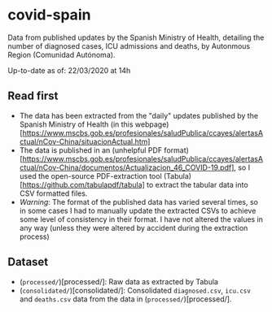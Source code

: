 # covid-spain

Data from published updates by the Spanish Ministry of Health, detailing the number of diagnosed cases, ICU admissions and deaths, by Autonmous Region (Comunidad Autónoma).

Up-to-date as of: 22/03/2020 at 14h

## Read first

* The data has been extracted from the "daily" updates published by the Spanish Ministry of Health (in this webpage)[https://www.mscbs.gob.es/profesionales/saludPublica/ccayes/alertasActual/nCov-China/situacionActual.htm]
* The data is published in an (unhelpful PDF format)[https://www.mscbs.gob.es/profesionales/saludPublica/ccayes/alertasActual/nCov-China/documentos/Actualizacion_46_COVID-19.pdf], so I used the open-source PDF-extraction tool (Tabula)[https://github.com/tabulapdf/tabula] to extract the tabular data into CSV formatted files.
* *Warning*: The format of the published data has varied several times, so in some cases I had to manually update the extracted CSVs to achieve some level of consistency in their format. I have not altered the values in any way (unless they were altered by accident during the extraction process)

## Dataset

* (`processed/`)[processed/]: Raw data as extracted by Tabula
* (`consolidated/`)[consolidated/]: Consolidated `diagnosed.csv`, `icu.csv` and `deaths.csv` data from the data in (`processed/`)[processed/].


